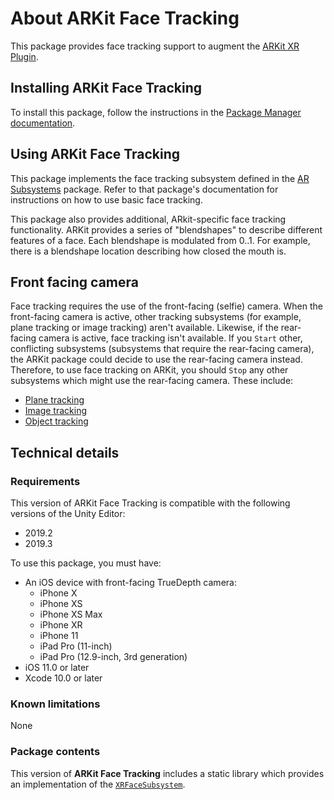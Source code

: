 # About ARKit Face Tracking

This package provides face tracking support to augment the [ARKit XR Plugin](https://docs.unity3d.com/Packages/com.unity.xr.arkit@4.0).

## Installing ARKit Face Tracking

To install this package, follow the instructions in the [Package Manager documentation](https://docs.unity3d.com/Packages/com.unity.package-manager-ui@latest/index.html).

## Using ARKit Face Tracking

This package implements the face tracking subsystem defined in the [AR Subsystems](https://docs.unity3d.com/Packages/com.unity.xr.arsubsystems@4.0) package. Refer to that package's documentation for instructions on how to use basic face tracking.

This package also provides additional, ARkit-specific face tracking functionality. ARKit provides a series of "blendshapes" to describe different features of a face. Each blendshape is modulated from 0..1. For example, there is a blendshape location describing how closed the mouth is.

## Front facing camera

Face tracking requires the use of the front-facing (selfie) camera. When the front-facing camera is active, other tracking subsystems (for example, plane tracking or image tracking) aren't available. Likewise, if the rear-facing camera is active, face tracking isn't available. If you `Start` other, conflicting subsystems (subsystems that require the rear-facing camera), the ARKit package could decide to use the rear-facing camera instead. Therefore, to use face tracking on ARKit, you should `Stop` any other subsystems which might use the rear-facing camera. These include:

* [Plane tracking](https://docs.unity3d.com/Packages/com.unity.xr.arsubsystems@4.0/manual/plane-subsystem.html)
* [Image tracking](https://docs.unity3d.com/Packages/com.unity.xr.arsubsystems@4.0/manual/image-tracking.html)
* [Object tracking](https://docs.unity3d.com/Packages/com.unity.xr.arsubsystems@4.0/manual/object-tracking.html)


## Technical details

### Requirements

This version of ARKit Face Tracking is compatible with the following versions of the Unity Editor:

* 2019.2
* 2019.3

To use this package, you must have:

- An iOS device with front-facing TrueDepth camera:
  - iPhone X
  - iPhone XS
  - iPhone XS Max
  - iPhone XR
  - iPhone 11
  - iPad Pro (11-inch)
  - iPad Pro (12.9-inch, 3rd generation)
- iOS 11.0 or later
- Xcode 10.0 or later

### Known limitations

None

### Package contents

This version of **ARKit Face Tracking** includes a static library which provides an implementation of the [`XRFaceSubsystem`](https://docs.unity3d.com/Packages/com.unity.xr.arsubsystems@4.0/manual/face-tracking.html).
